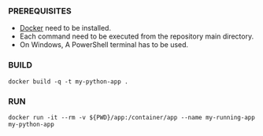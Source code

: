 ### PREREQUISITES
* [Docker](https://docs.docker.com/get-docker/) need to be installed.
* Each command need to be executed from the repository main directory.
* On Windows, A PowerShell terminal has to be used.

### BUILD
```docker build -q -t my-python-app .```

### RUN 
```docker run -it --rm -v ${PWD}/app:/container/app --name my-running-app my-python-app```
